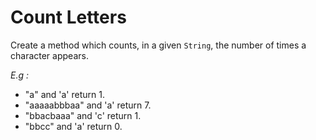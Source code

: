 # Count Letters

Create a method which counts, in a given `String`, the number of times a character appears.

*E.g :*

* "a" and 'a' return 1.
* "aaaaabbbaa" and 'a' return 7.
* "bbacbaaa" and 'c' return 1.
* "bbcc" and 'a' return 0.